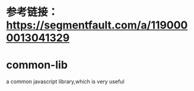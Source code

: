 参考链接：https://segmentfault.com/a/1190000013041329
=======
# common-lib
a common javascript library,which is very useful 
